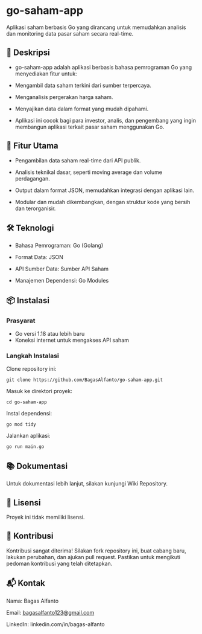 # go-saham-app 
Aplikasi saham berbasis Go yang dirancang untuk memudahkan analisis dan monitoring data pasar saham secara real-time.

## 📌 Deskripsi
- go-saham-app adalah aplikasi berbasis bahasa pemrograman Go yang menyediakan fitur untuk:

- Mengambil data saham terkini dari sumber terpercaya.

- Menganalisis pergerakan harga saham.

- Menyajikan data dalam format yang mudah dipahami.

- Aplikasi ini cocok bagi para investor, analis, dan pengembang yang ingin membangun aplikasi terkait pasar saham menggunakan Go.

## 🚀 Fitur Utama
- Pengambilan data saham real-time dari API publik.

- Analisis teknikal dasar, seperti moving average dan volume perdagangan.

- Output dalam format JSON, memudahkan integrasi dengan aplikasi lain.

- Modular dan mudah dikembangkan, dengan struktur kode yang bersih dan terorganisir.

## 🛠️ Teknologi
- Bahasa Pemrograman: Go (Golang)

- Format Data: JSON

- API Sumber Data: Sumber API Saham

- Manajemen Dependensi: Go Modules

## 📦 Instalasi

### Prasyarat
- Go versi 1.18 atau lebih baru
- Koneksi internet untuk mengakses API saham

### Langkah Instalasi
Clone repository ini:
```
git clone https://github.com/BagasAlfanto/go-saham-app.git
```

Masuk ke direktori proyek:
```
cd go-saham-app
```

Instal dependensi:
```
go mod tidy
```

Jalankan aplikasi:
```
go run main.go
```

## 📚 Dokumentasi
Untuk dokumentasi lebih lanjut, silakan kunjungi Wiki Repository.

## 📄 Lisensi
Proyek ini tidak memiliki lisensi.

## 🤝 Kontribusi
Kontribusi sangat diterima! Silakan fork repository ini, buat cabang baru, lakukan perubahan, dan ajukan pull request.
Pastikan untuk mengikuti pedoman kontribusi yang telah ditetapkan.

## 📬 Kontak
Nama: Bagas Alfanto

Email: bagasalfanto123@gmail.com

LinkedIn: linkedin.com/in/bagas-alfanto
